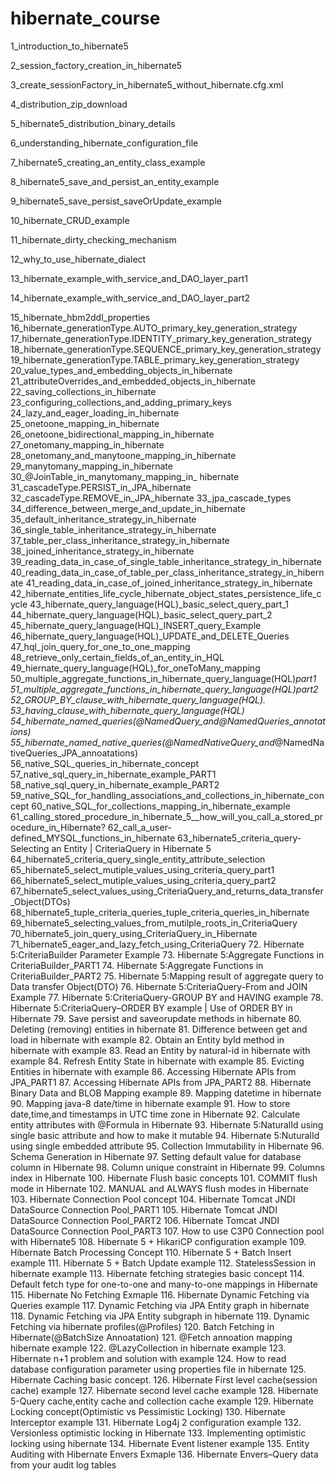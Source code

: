 # hibernate_course

1_introduction_to_hibernate5

2_session_factory_creation_in_hibernate5

3_create_sessionFactory_in_hibernate5_without_hibernate.cfg.xml

4_distribution_zip_download

5_hibernate5_distribution_binary_details

6_understanding_hibernate_configuration_file

7_hibernate5_creating_an_entity_class_example

8_hibernate5_save_and_persist_an_entity_example

9_hibernate5_save_persist_saveOrUpdate_example

10_hibernate_CRUD_example

11_hibernate_dirty_checking_mechanism

12_why_to_use_hibernate_dialect

13_hibernate_example_with_service_and_DAO_layer_part1

14_hibernate_example_with_service_and_DAO_layer_part2

15_hibernate_hbm2ddl_properties
16_hibernate_generationType.AUTO_primary_key_generation_strategy
17_hibernate_generationType.IDENTITY_primary_key_generation_strategy
18_hibernate_generationType.SEQUENCE_primary_key_generation_strategy
19_hibernate_generationType.TABLE_primary_key_generation_strategy
20_value_types_and_embedding_objects_in_hibernate
21_attributeOverrides_and_embedded_objects_in_hibernate
22_saving_collections_in_hibernate
23_configuring_collections_and_adding_primary_keys
24_lazy_and_eager_loading_in_hibernate
25_onetoone_mapping_in_hibernate
26_onetoone_bidirectional_mapping_in_hibernate
27_onetomany_mapping_in_hibernate
28_onetomany_and_manytoone_mapping_in_hibernate
29_manytomany_mapping_in_hibernate
30_@JoinTable_in_manytomany_mapping_in_ hibernate
31_cascadeType.PERSIST_in_JPA_hibernate
32_cascadeType.REMOVE_in_JPA_hibernate
33_jpa_cascade_types
34_difference_between_merge_and_update_in_hibernate
35_default_inheritance_strategy_in_hibernate
36_single_table_inheritance_strategy_in_hibernate
37_table_per_class_inheritance_strategy_in_hibernate
38_joined_inheritance_strategy_in_hibernate
39_reading_data_in_case_of_single_table_inheritance_strategy_in_hibernate
40_reading_data_in_case_of_table_per_class_inheritance_strategy_in_hibernate
41_reading_data_in_case_of_joined_inheritance_strategy_in_hibernate
42_hibernate_entities_life_cycle_hibernate_object_states_persistence_life_cycle
43_hibernate_query_language(HQL)_basic_select_query_part_1
44_hibernate_query_language(HQL)_basic_select_query_part_2
45_hibernate_query_language(HQL)_INSERT_query_Example
46_hibernate_query_language(HQL)_UPDATE_and_DELETE_Queries
47_hql_join_query_for_one_to_one_mapping
48_retrieve_only_certain_fields_of_an_entity_in_HQL
49_hiernate_query_language(HQL)_for_oneToMany_mapping
50_multiple_aggregate_functions_in_hibernate_query_language(HQL)_part1
51_multiple_aggregate_functions_in_hibernate_query_language(HQL)_part2
52_GROUP_BY_clause_with_hibernate_query_language(HQL).
53_having_clause_with_hibernate_query_language(HQL)
54_hibernate_named_queries(@NamedQuery_and_@NamedQueries_annotations)
55_hibernate_named_native_queries(@NamedNativeQuery_and_@NamedNativeQueries_JPA_annoatations)
56_native_SQL_queries_in_hibernate_concept
57_native_sql_query_in_hibernate_example_PART1
58_native_sql_query_in_hibernate_example_PART2
59_native_SQL_for_handling_associations_and_collections_in_hibernate_concept
60_native_SQL_for_collections_mapping_in_hibernate_example
61_calling_stored_procedure_in_hibernate_5__how_will_you_call_a_stored_procedure_in_Hibernate?
62_call_a_user-defined_MYSQL_functions_in_hibernate
63_hibernate5_criteria_query-Selecting an Entity | CriteriaQuery in Hibernate 5
64_hibernate5_criteria_query_single_entity_attribute_selection
65_hibernate5_select_mutiple_values_using_criteria_query_part1
66_hibernate5_select_mutiple_values_using_criteria_query_part2
67_hibernate5_select_values_using_CriteriaQuery_and_returns_data_transfer_Object(DTOs)
68_hibernate5_tuple_criteria_queries_tuple_criteria_queries_in_hibernate
69_hibernate5_selecting_values_from_mutilple_roots_in_CriteriaQuery
70_hibernate5_join_query_using_CriteriaQuery_in_Hibernate
71_hibernate5_eager_and_lazy_fetch_using_CriteriaQuery
72. Hibernate 5:CriteriaBuilder Parameter Example
73. Hibernate 5:Aggregate Functions in CriteriaBuilder_PART1
74. Hibernate 5:Aggregate Functions in CriteriaBuilder_PART2
75. Hibernate 5:Mapping result of aggregate query to Data transfer Object(DTO)
76. Hibernate 5:CriteriaQuery-From and JOIN Example
77. Hibernate 5:CriteriaQuery-GROUP BY and HAVING example
78. Hibernate 5:CriteriaQuery–ORDER BY example | Use of ORDER BY in Hibernate
79. Save persist and saveorupdate methods in hibernate
80. Deleting (removing) entities in hibernate
81. Difference between get and load in hibernate with example
82. Obtain an Entity byId method in hibernate with example
83. Read an Entity by natural-id in hibernate with example
84. Refresh Entity State in hibernate with example
85. Evicting Entities in hibernate with example
86. Accessing Hibernate APIs from JPA_PART1
87. Accessing Hibernate APIs from JPA_PART2
88. Hibernate Binary Data and BLOB Mapping example
89. Mapping datetime in hibernate
90. Mapping java-8 date/time in hibernate example
91. How to store date,time,and timestamps in UTC time zone in Hibernate
92. Calculate entity attributes with @Formula in Hibernate
93. Hibernate 5:NaturalId using single basic attribute and how to make it mutable
94. Hibernate 5:NuturalId using single embedded attribute
95. Collection Immutability in Hibernate
96. Schema Generation in Hibernate
97. Setting default value for database column in Hibernate
98. Column unique constraint in Hibernate
99. Columns index in Hibernate
100. Hibernate Flush basic concepts
101. COMMIT flush mode in Hibernate
102. MANUAL and ALWAYS flush modes in Hibernate
103. Hibernate Connection Pool concept
104. Hibernate Tomcat JNDI DataSource Connection Pool_PART1
105. Hibernate Tomcat JNDI DataSource Connection Pool_PART2
106. Hibernate Tomcat JNDI DataSource Connection Pool_PART3
107. How to use C3P0 Connection pool with Hibernate5
108. Hibernate 5 + HikariCP configuration example
109. Hibernate Batch Processing Concept
110. Hibernate 5 + Batch Insert example
111. Hibernate 5 + Batch Update example
112. StatelessSession in hibernate example
113. Hibernate fetching strategies basic concept
114. Default fetch type for one-to-one and many-to-one mappings in Hibernate
115. Hibernate No Fetching Exmaple
116. Hibernate Dynamic Fetching via Queries example
117. Dynamic Fetching via JPA Entity graph in hibernate
118. Dynamic Fetching via JPA Entity subgraph in hibernate
119. Dynamic Fetching via hibernate profiles(@Profiles)
120. Batch Fetching in Hibernate(@BatchSize Annoatation)
121. @Fetch annoation mapping hibernate example
122. @LazyCollection in hibernate example
123. Hibernate n+1 problem and solution with example
124. How to read database configuration parameter using properties file in hibernate
125. Hibernate Caching basic concept.
126. Hibernate First level cache(session cache) example
127. Hibernate second level cache example
128. Hibernate 5-Query cache,entity cache and collection cache example
129. Hibernate Locking concept(Optimistic vs Pessimistic Locking)
130. Hibernate Interceptor example
131. Hibernate Log4j 2 configuration example
132. Versionless optimistic locking in Hibernate
133. Implementing optimistic locking using hibernate
134. Hibernate Event listener example
135. Entity Auditing with Hibernate Envers Exmaple
136. Hibernate Envers–Query data from your audit log tables
